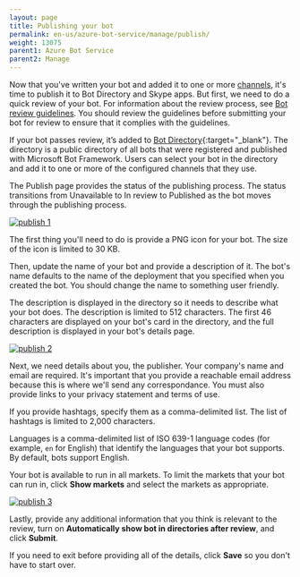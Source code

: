 ```yaml
---
layout: page
title: Publishing your bot
permalink: en-us/azure-bot-service/manage/publish/
weight: 13075
parent1: Azure Bot Service
parent2: Manage
---
```


Now that you've written your bot and added it to one or more [channels](/en-us/azure-bot-service/manage/channels/), it's time to publish it to Bot Directory and Skype apps. But first, we need to do a quick review of your bot. For information about the review process, see [Bot review guidelines](/en-us/directory/review-guidelines/). You should review the guidelines before submitting your bot for review to ensure that it complies with the guidelines. 

If your bot passes review, it’s added to [Bot Directory](https://bots.botframework.com/){:target="_blank"}. The directory is a public directory of all bots that were registered and published with Microsoft Bot Framework. Users can select your bot in the directory and add it to one or more of the configured channels that they use.

The Publish page provides the status of the publishing process. The status transitions from Unavailable to In review to Published as the bot moves through the publishing process.

[![publish 1](/en-us/images/azure-bots/azure_publish1.png)](/en-us/images/azure-bots/azure_publish1.png)

The first thing you'll need to do is provide a PNG icon for your bot. The size of the icon is limited to 30 KB.  

Then, update the name of your bot and provide a description of it. The bot's name defaults to the name of the deployment that you specified when you created the bot. You should change the name to something user friendly.  

The description is displayed in the directory so it needs to describe what your bot does. The description is limited to 512 characters. The first 46 characters are displayed on your bot's card in the directory, and the full description is displayed in your bot's details page.

[![publish 2](/en-us/images/azure-bots/azure_publish2.png)](/en-us/images/azure-bots/azure_publish2.png)

Next, we need details about you, the publisher. Your company's name and email are required. It's important that you provide a reachable email address because this is where we'll send any correspondance. You must also provide links to your privacy statement and terms of use.

If you provide hashtags, specify them as a comma-delimited list. The list of hashtags is limited to 2,000 characters.

Languages is a comma-delimited list of ISO 639-1 language codes (for example, `en` for English) that identify the languages that your bot supports. By default, bots support English.

Your bot is available to run in all markets. To limit the markets that your bot can run in, click **Show markets** and select the markets as appropriate.

[![publish 3](/en-us/images/azure-bots/azure_publish3.png)](/en-us/images/azure-bots/azure_publish3.png)

Lastly, provide any additional information that you think is relevant to the review, turn on **Automatically show bot in directories after review**, and click **Submit**.

If you need to exit before providing all of the details, click **Save** so you don't have to start over.